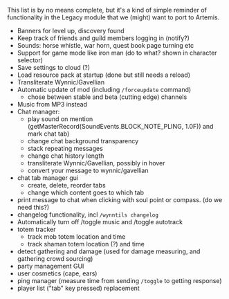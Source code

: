 This list is by no means complete, but it's a kind of simple reminder of functionality in the Legacy module that we (might) want to port to Artemis.

* Banners for level up, discovery found
* Keep track of friends and guild members logging in (notify?)
* Sounds: horse whistle, war horn, quest book page turning etc
* Support for game mode like iron man (do to what? shown in character selector)
* Save settings to cloud (?)
* Load resource pack at startup (done but still needs a reload)
* Transliterate Wynnic/Gavellian
* Automatic update of mod (including `/forceupdate` command)
  - chose between stable and beta (cutting edge) channels
* Music from MP3 instead
* Chat manager:
   - play sound on mention (getMasterRecord(SoundEvents.BLOCK_NOTE_PLING, 1.0F)) and mark chat tab)
   - change chat background transparency
   - stack repeating messages
   - change chat history length
   - transliterate Wynnic/Gavellian, possibly in hover
   - convert your message to wynnic/gavellian
* chat tab manager gui
   - create, delete, reorder tabs
   - change which content goes to which tab
* print message to chat when clicking with soul point or compass. (do we need this?)
* changelog functionality, incl `/wynntils changelog`
* Automatically turn off /toggle music and /toggle autotrack
* totem tracker
   - track mob totem location and time
   - track shaman totem location (?) and time
* detect gathering and damage (used for damage measuring, and gathering crowd sourcing)
* party management GUI
* user cosmetics (cape, ears)
* ping manager (measure time from sending `/toggle` to getting response)
* player list ("tab" key pressed) replacement

